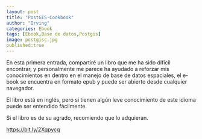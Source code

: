 ```yaml
---
layout: post
title: "PostGIS-Cookbook"
author: "Irving"
categories: Ebook
tags: [Ebook,Base de datos,Postgis]
image: postgisc.jpg
published:true
---
```


En esta primera entrada, compartiré un libro que me ha sido difícil encontrar, y personalmente me parece ha ayudado a reforzar mis conocimientos en dentro en el manejo de base de datos espaciales, el e-book se encuentra en formato epub y puede ser abierto desde cualquier navegador.

El libro está en inglés, pero si tienen algún leve conocimiento de este idioma puede ser entendido fácilmente.

Si el libro es de su agrado, recomiendo que lo adquieran. 

https://bit.ly/2Xqpycq
